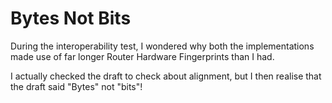Bytes Not Bits
==============

During the interoperability test, I wondered why both the implementations made use of far longer Router Hardware Fingerprints than I had.

I actually checked the draft to check about alignment, but I then realise that the draft said "Bytes" not "bits"!
